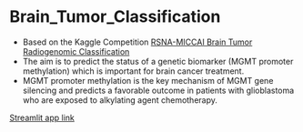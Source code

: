 ﻿# Brain_Tumor_Classification
- Based on the Kaggle Competition [RSNA-MICCAI Brain Tumor Radiogenomic Classification](https://www.kaggle.com/c/rsna-miccai-brain-tumor-radiogenomic-classification)
- The aim is to predict the status of a genetic biomarker (MGMT promoter methylation) which is important for brain cancer treatment.
- MGMT promoter methylation is the key mechanism of MGMT gene silencing and predicts a favorable outcome in patients with glioblastoma who are exposed to alkylating agent chemotherapy.


[Streamlit app link](https://share.streamlit.io/slm37102/brain_tumor_classification/main/app.py)

